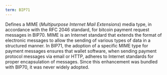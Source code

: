 ```yaml
---
term: BIP71
---
```


Defines a MIME (*Multipurpose Internet Mail Extensions*) media type, in accordance with the RFC 2046 standard, for bitcoin payment request messages in BIP70. MIME is an Internet standard that extends the format of electronic messages to allow the sending of various types of data in a structured manner. In BIP71, the adoption of a specific MIME type for payment messages ensures that wallet software, when sending payment protocol messages via email or HTTP, adheres to Internet standards for proper encapsulation of messages. Since this enhancement was bundled with BIP70, it was never widely adopted.
